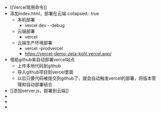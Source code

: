 - [[Vercel常用命令]]
- 添加index.html，部署在云端
  collapsed:: true
	- 本机部署
		- vercel dev --debug
	- 云端部署
		- vercel
	- 云端生产环境部署
		- vercel -prodvercel
		- https://vercel-demo-zeta-kohl.vercel.app/
- 借助github来自动部署vercel站点
	- 上传本地代码到github
	- 导入github项目到vercel里面
	- 以后只要代码被提交到github了，就会自动触发vercel的部署，将版本管理和自动部署结合
- [[添加server.js，部署到云端]]
-
-
-
